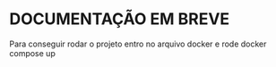 # DOCUMENTAÇÃO EM BREVE
Para conseguir rodar o projeto entro no arquivo docker e rode docker compose up
